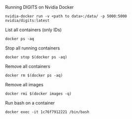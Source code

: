 Running DIGITS on Nvidia Docker

    nvidia-docker run -v <path to data>:/data/ -p 5000:5000 nvidia/digits:latest

List all containers (only IDs)

    docker ps -aq

Stop all running containers

    docker stop $(docker ps -aq)

Remove all containers

    docker rm $(docker ps -aq)

Remove all images

    docker rmi $(docker images -q)

Run bash on a container

    docker exec -it 1c76f7912221 /bin/bash
    
